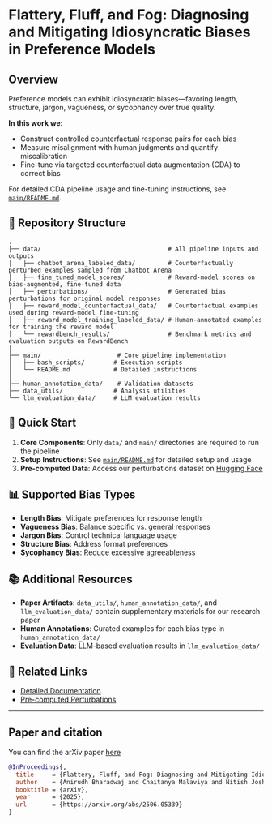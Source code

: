 # Flattery, Fluff, and Fog: Diagnosing and Mitigating Idiosyncratic Biases in Preference Models

## Overview

Preference models can exhibit idiosyncratic biases—favoring length, structure, jargon, vagueness, or sycophancy over true quality.  

**In this work we:**

- Construct controlled counterfactual response pairs for each bias  
- Measure misalignment with human judgments and quantify miscalibration  
- Fine-tune via targeted counterfactual data augmentation (CDA) to correct bias  

For detailed CDA pipeline usage and fine-tuning instructions, see [`main/README.md`](main/README.md).

## 📁 Repository Structure

```text
.
├── data/                                   # All pipeline inputs and outputs
│   ├── chatbot_arena_labeled_data/         # Counterfactually perturbed examples sampled from Chatbot Arena
│   ├── fine_tuned_model_scores/            # Reward-model scores on bias-augmented, fine-tuned data
│   ├── perturbations/                      # Generated bias perturbations for original model responses
│   ├── reward_model_counterfactual_data/   # Counterfactual examples used during reward-model fine-tuning
│   ├── reward_model_training_labeled_data/ # Human-annotated examples for training the reward model
│   └── rewardbench_results/                # Benchmark metrics and evaluation outputs on RewardBench
│
├── main/                     # Core pipeline implementation
│   ├── bash_scripts/        # Execution scripts
│   └── README.md            # Detailed instructions
│
├── human_annotation_data/    # Validation datasets
├── data_utils/              # Analysis utilities
└── llm_evaluation_data/     # LLM evaluation results
```

## 🚀 Quick Start

1. **Core Components**: Only `data/` and `main/` directories are required to run the pipeline
2. **Setup Instructions**: See [`main/README.md`](main/README.md) for detailed setup and usage
3. **Pre-computed Data**: Access our perturbations dataset on [Hugging Face](https://huggingface.co/datasets/abharadwaj123/preference-model-perturbations)

## 📊 Supported Bias Types

- **Length Bias**: Mitigate preferences for response length
- **Vagueness Bias**: Balance specific vs. general responses
- **Jargon Bias**: Control technical language usage
- **Structure Bias**: Address format preferences
- **Sycophancy Bias**: Reduce excessive agreeableness

## 📚 Additional Resources

- **Paper Artifacts**: `data_utils/`, `human_annotation_data/`, and `llm_evaluation_data/` contain supplementary materials for our research paper
- **Human Annotations**: Curated examples for each bias type in `human_annotation_data/`
- **Evaluation Data**: LLM-based evaluation results in `llm_evaluation_data/`

## 🔗 Related Links

- [Detailed Documentation](main/README.md)
- [Pre-computed Perturbations](https://huggingface.co/datasets/abharadwaj123/preference-model-perturbations)

---

## Paper and citation

You can find the arXiv paper [here](https://arxiv.org/abs/2506.05339)

```bibtex
@InProceedings{,
  title     = {Flattery, Fluff, and Fog: Diagnosing and Mitigating Idiosyncratic Biases in Preference Models},
  author    = {Anirudh Bharadwaj and Chaitanya Malaviya and Nitish Joshi and Mark Yatskar},
  booktitle = {arXiv},
  year      = {2025},
  url       = {https://arxiv.org/abs/2506.05339}
}
```